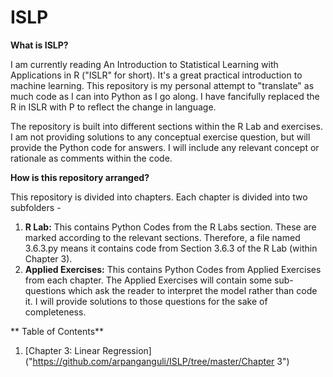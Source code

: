 # ISLP

**What is ISLP?**

I am currently reading An Introduction to Statistical Learning with Applications in R ("ISLR" for short). It's a great practical introduction to machine learning. This repository is my personal attempt to "translate" as much code as I can into Python as I go along. I have fancifully replaced the R in ISLR with P to reflect the change in language.

The repository is built into different sections within the R Lab and exercises. I am not providing solutions to any conceptual exercise question, but will provide the Python code for answers. I will include any relevant concept or rationale as comments within the code.  

**How is this repository arranged?**

This repository is divided into chapters. Each chapter is divided into two subfolders - 
1. **R Lab:** This contains Python Codes from the R Labs section. These are marked according to the relevant sections. Therefore, a file named 3.6.3.py means it contains code from Section 3.6.3 of the R Lab (within Chapter 3).
2. **Applied Exercises:** This contains Python Codes from Applied Exercises from each chapter. The Applied Exercises will contain some sub-questions which ask the reader to interpret the model rather than code it. I will provide solutions to those questions for the sake of completeness.

** Table of Contents**
1. [Chapter 3: Linear Regression]("https://github.com/arpanganguli/ISLP/tree/master/Chapter 3")
